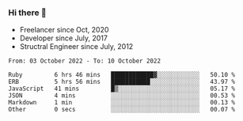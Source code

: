 ### Hi there 👋

- Freelancer since Oct, 2020
- Developer since July, 2017
- Structral Engineer since July, 2012

<!--START_SECTION:waka-->

```text
From: 03 October 2022 - To: 10 October 2022

Ruby         6 hrs 46 mins   ████████████▓░░░░░░░░░░░░   50.10 %
ERB          5 hrs 56 mins   ███████████░░░░░░░░░░░░░░   43.97 %
JavaScript   41 mins         █▒░░░░░░░░░░░░░░░░░░░░░░░   05.17 %
JSON         4 mins          ░░░░░░░░░░░░░░░░░░░░░░░░░   00.53 %
Markdown     1 min           ░░░░░░░░░░░░░░░░░░░░░░░░░   00.13 %
Other        0 secs          ░░░░░░░░░░░░░░░░░░░░░░░░░   00.07 %
```

<!--END_SECTION:waka-->
